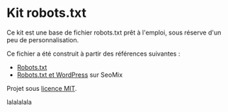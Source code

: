 Kit robots.txt
============

Ce kit est une base de fichier robots.txt prêt à l'emploi, sous réserve d'un peu de personnalisation.

Ce fichier a été construit à partir des références suivantes :
* [Robots.txt](http://robots-txt.com/)
* [Robots.txt et WordPress](http://www.seomix.fr/robots-txt-wordpress/) sur SeoMix


Projet sous [licence MIT](http://opensource.org/licenses/MIT "The MIT licence").

lalalalala
